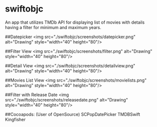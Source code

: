 # swiftobjc
An app that utilizes TMDb API for displaying list of movies with details having a filter for minimum and maximum years.

##Datepicker
<img src="./swiftobjc/screenshots/datepicker.png" alt="Drawing" style="width="40" height="80"/>

##Filter View
<img src="./swiftobjc/screenshots/filter.png" alt="Drawing" style="width="40" height="80"/>

##Detail View
<img src="./swiftobjc/screenshots/detailview.png" alt="Drawing" style="width="40" height="80"/>

##Movies List View
<img src="./swiftobjc/screenshots/movielists.png" alt="Drawing" style="width="40" height="80"/>

##Filter with Release Date
<img src="./swiftobjc/screenshots/releasedate.png" alt="Drawing" style="width="40" height="80"/>


##Cocoapods: 
(User of OpenSource)
SCPopDatePicker
TMDBSwift
Kingfisher
